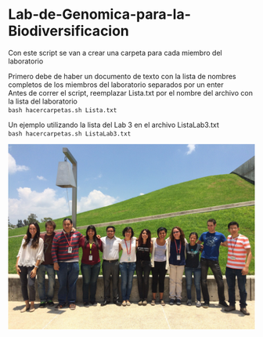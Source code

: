 # Lab-de-Genomica-para-la-Biodiversificacion  

Con este script se van a crear una carpeta para cada miembro del laboratorio  

Primero debe de haber un documento de texto con la lista de nombres completos de los miembros del laboratorio separados por un enter  
Antes de correr el script, reemplazar Lista.txt por el nombre del archivo con la lista del laboratorio  
`bash hacercarpetas.sh Lista.txt`  

Un ejemplo utilizando la lista del Lab 3 en el archivo ListaLab3.txt  
`bash hacercarpetas.sh ListaLab3.txt`  

![GitHub Logo](IMG_2335.jpg)

